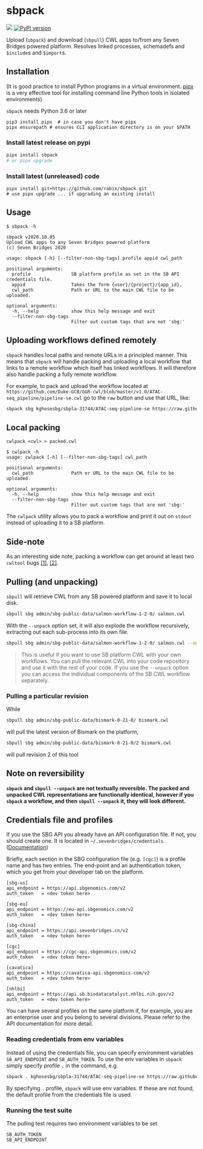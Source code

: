 # sbpack

![](https://github.com/rabix/sbpack/workflows/Tests/badge.svg)
[![PyPI version](https://badge.fury.io/py/sbpack.svg)](https://pypi.org/project/sbpack/)

Upload (`sbpack`) and download (`sbpull`) CWL apps to/from any Seven Bridges powered platform. 
Resolves linked processes, schemadefs and `$include`s and `$import`s.

## Installation

(It is good practice to install Python programs in a virtual environment. 
[pipx] is a very effective tool for installing command line Python tools in isolated environments)

[pipx]: https://github.com/pipxproject/pipx

`sbpack` needs Python 3.6 or later

```
pip3 install pipx  # in case you don't have pipx
pipx ensurepath # ensures CLI application directory is on your $PATH
```

### Install latest release on pypi
```bash
pipx install sbpack
# or pipx upgrade
```

### Install latest (unreleased) code
```
pipx install git+https://github.com/rabix/sbpack.git
# use pipx upgrade ... if upgrading an existing install
```

## Usage
```
$ sbpack -h

sbpack v2020.10.05
Upload CWL apps to any Seven Bridges powered platform
(c) Seven Bridges 2020

usage: sbpack [-h] [--filter-non-sbg-tags] profile appid cwl_path

positional arguments:
  profile               SB platform profile as set in the SB API credentials file.
  appid                 Takes the form {user}/{project}/{app_id}.
  cwl_path              Path or URL to the main CWL file to be uploaded.

optional arguments:
  -h, --help            show this help message and exit
  --filter-non-sbg-tags
                        Filter out custom tags that are not 'sbg:'
```
 
## Uploading workflows defined remotely

`sbpack` handles local paths and remote URLs in a principled manner. This means that
`sbpack` will handle packing and uploading a local workflow that links to a remote workflow
which itself has linked workflows. It will therefore also handle packing a fully 
remote workflow.

For example, to pack and upload the workflow located at `https://github.com/Duke-GCB/GGR-cwl/blob/master/v1.0/ATAC-seq_pipeline/pipeline-se.cwl`
go to the `raw` button and use that URL, like:

```bash
sbpack sbg kghosesbg/sbpla-31744/ATAC-seq-pipeline-se https://raw.githubusercontent.com/Duke-GCB/GGR-cwl/master/v1.0/ATAC-seq_pipeline/pipeline-se.cwl
``` 

## Local packing
```
cwlpack <cwl> > packed.cwl

$ cwlpack -h
usage: cwlpack [-h] [--filter-non-sbg-tags] cwl_path

positional arguments:
  cwl_path              Path or URL to the main CWL file to be uploaded.

optional arguments:
  -h, --help            show this help message and exit
  --filter-non-sbg-tags
                        Filter out custom tags that are not 'sbg:'
```

The `cwlpack` utility allows you to pack a workflow and print it out on `stdout` instead of 
uploading it to a SB platform.


## Side-note
As an interesting side note, packing a workflow can get around at least two `cwltool` bugs 
[[1]][cwltoolbug1], [[2]][cwltoolbug2].

[cwltoolbug1]: https://github.com/common-workflow-language/cwltool/issues/1304
[cwltoolbug2]: https://github.com/common-workflow-language/cwltool/issues/1306


## Pulling (and unpacking)
`sbpull` will retrieve CWL from any SB powered platform and save it to local disk. 

```bash
sbpull sbg admin/sbg-public-data/salmon-workflow-1-2-0/ salmon.cwl
```

With the `--unpack` option set, it will also explode the workflow recursively, extracting out each
sub-process into its own file. 

```bash
sbpull sbg admin/sbg-public-data/salmon-workflow-1-2-0/ salmon.cwl --unpack
```

> This is useful if you want to use SB platform CWL with your own workflows. You can pull the relevant
CWL into your code repository and use it with the rest of your code. If you use the `--unpack` option 
you can access the individual components of the SB CWL workflow separately.

### Pulling a particular revision

While
```bash
sbpull sbg admin/sbg-public-data/bismark-0-21-0/ bismark.cwl
```
will pull the latest version of Bismark on the platform,

```bash
sbpull sbg admin/sbg-public-data/bismark-0-21-0/2 bismark.cwl
```
will pull revision 2 of this tool


## Note on reversibility
**`sbpack` and `sbpull --unpack` are not textually reversible. The packed and unpacked CWL 
representations are functionally identical, however if you `sbpack` a workflow, and 
then `sbpull --unpack` it, they will look different.**


## Credentials file and profiles

If you use the SBG API you already have an API configuration file. If
not, you should create one. It is located in 
`~/.sevenbridges/credentials`. ([Documentation][cred-doc])

[cred-doc]: https://docs.sevenbridges.com/docs/store-credentials-to-access-seven-bridges-client-applications-and-libraries

Briefly, each section in the SBG configuration file (e.g. `[cgc]`) is a 
profile name and has two entries. The end-point and an authentication
token, which you get from your developer tab on the platform.

```
[sbg-us]
api_endpoint = https://api.sbgenomics.com/v2
auth_token   = <dev token here>

[sbg-eu]
api_endpoint = https://eu-api.sbgenomics.com/v2
auth_token   = <dev token here>

[sbg-china]
api_endpoint = https://api.sevenbridges.cn/v2
auth_token   = <dev token here>

[cgc]
api_endpoint = https://cgc-api.sbgenomics.com/v2
auth_token   = <dev token here>

[cavatica]
api_endpoint = https://cavatica-api.sbgenomics.com/v2
auth_token   = <dev token here>

[nhlbi]
api_endpoint = https://api.sb.biodatacatalyst.nhlbi.nih.gov/v2
auth_token   = <dev token here>
```

You can have several profiles on the same platform if, for example, you 
are an enterprise user and you belong to several divisions. Please refer
to the API documentation for more detail.

### Reading credentials from env variables

Instead of using the credentials file, you can specify environment variables
`SB_API_ENDPOINT` and `SB_AUTH_TOKEN`. To use the env variables in `sbpack` simply
specify profile `.` in the command, e.g.

```bash
sbpack . kghosesbg/sbpla-31744/ATAC-seq-pipeline-se https://raw.githubusercontent.com/Duke-GCB/GGR-cwl/master/v1.0/ATAC-seq_pipeline/pipeline-se.cwl
```

By specifying `.` profile, `sbpack` will use env variables. If these are not found, the default profile
from the credentials file is used.

### Running the test suite

The pulling test requires two environment variables to be set

```
SB_AUTH_TOKEN
SB_API_ENDPOINT
```

